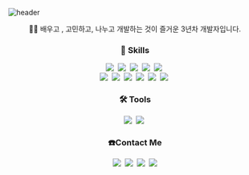 ![header](https://capsule-render.vercel.app/api?type=waving&height=200&text=IM%20DONGUK&fontAlign=70&fontAlignY=40&color=gradient)


<p align="center">👨‍💻 배우고 , 고민하고, 나누고 개발하는 것이 즐거운 3년차 개발자입니다. </p>

<h3 align="center">💪 Skills</h3>

<p align="center">
  <img src="https://img.shields.io/badge/Python-3766AB?style=flat-square&logo=Python&logoColor=white"/></a>&nbsp 
  <img src="https://img.shields.io/badge/Java-007396?style=flat-square&logo=Java&logoColor=white"/></a>&nbsp 
  <img src="https://img.shields.io/badge/Javascript-ffb13b?style=flat-square&logo=javascript&logoColor=white"/></a>&nbsp 
  <img src="https://img.shields.io/badge/CSS-1572B6?style=flat-square&logo=css3&logoColor=white"/></a>&nbsp 
  <img src="https://img.shields.io/badge/HTML-E34F26?style=flat-square&logo=HTML5&logoColor=white"/></a>&nbsp 
  <br>
  <img src="https://img.shields.io/badge/SpringBoot-6DB33F?style=flat-square&logo=Spring&logoColor=white"/></a>&nbsp 
  <img src="https://img.shields.io/badge/Django-092E20?style=flat-square&logo=Django&logoColor=white"/></a>&nbsp 
  <img src="https://img.shields.io/badge/Thymeleaf-005F0F?style=flat-square&logo=Thymeleaf&logoColor=white"/></a>&nbsp 
  <img src="https://img.shields.io/badge/JPA-59666C?style=flat-square&logo=Hibernate&logoColor=white"/></a>&nbsp 
  <img src="https://img.shields.io/badge/Mysql-4479A1?style=flat-square&logo=MySql&logoColor=white"/></a>&nbsp 
  <img src="https://img.shields.io/badge/PostgreSQL-7f9aea?style=flat-square&logo=PostgreSQL&logoColor=white"/></a>&nbsp
</p>

<h3 align="center">🛠 Tools</h3>
<p align="center">
  <img src="https://img.shields.io/badge/intelliJ-e03f5e?style=flat-square&logo=IntelliJ%20IDEA&logoColor=white"/></a>&nbsp
  <img src="https://img.shields.io/badge/Pycharm-a0e754?style=flat-square&logo=Pycharm&logoColor=white"/></a>&nbsp 
</p>

<h3 align="center">☎️Contact Me</h3>
<p align="center">
  <a href="https://catvelopment.tistory.com/"><img src="https://img.shields.io/badge/Tistory-E94F20?style=flat-square&logo=Tumblr&logoColor=white&link=https://catvelopment.tistory.com/"/></a>&nbsp
  <a href="https://velog.io/@catveloper"><img src="https://img.shields.io/badge/Velog-11B48A?style=flat-square&logo=Vimeo&logoColor=white&link=https://velog.io/@catveloper"/></a>&nbsp
  <a href="https://www.instagram.com/nana_d.uk/"><img src="https://img.shields.io/badge/Instagram-E4405F?style=flat-square&logo=Instagram&logoColor=white&link=https://www.instagram.com/nana_d.uk/"/></a>&nbsp
  <a href="mailto:duim91@gmail.com"><img src="https://img.shields.io/badge/Gmail-d14836?style=flat-square&logo=Gmail&logoColor=white&link=duim91@gmail.com"/></a>
</p>
<br>

